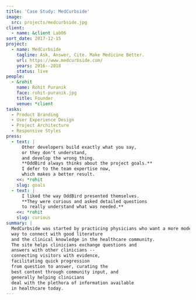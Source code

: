 ```yaml
---
title: 'Case Study: MedCurbside'
image:
  src: projects/medcurbside.jpg
client:
  - name: &client Lab06
sort_date: 2017-12-15
project:
  - name: MedCurbside
    tagline: Ask, Answer, Cite. Make Medicine Better.
    url: https://www.medcurbside.com/
    years: 2016--2018
    status: live
people:
  - &rohit
    name: Rohit Puranik
    face: rohit-puranik.jpg
    title: Founder
    venue: *client
tasks:
  - Product Branding
  - User Experience Design
  - Project Architecture
  - Responsive Styles
press:
  - text: |
      Other developers build exactly what you say,
      or they don't understand,
      and develop the wrong thing.
      **OddBird always thinks about the project goals.**
      I defer to the team expertise now,
      which makes a better result.
    <<: *rohit
    slug: goals
  - text: |
      I liked the way OddBird presented themselves.
      **They were curious and asked detailed questions
      to really understand what was needed.**
    <<: *rohit
    slug: curious
summary: |
  MedCurbside was started by practicing physicians who want a more modern
  way to connect with good literature
  and the clinical knowledge in the healthcare community.
  The site helps clinicians exchange questions and
  answers with other clinicians --
  connecting visitors with evidence,
  facilitating quick progression
  from question to answer, curating the
  best content through community input, and
  generally helping clinicians
  deal with the plethora of information available
  in healthcare today.
---
```



